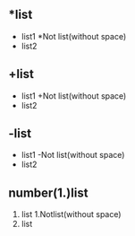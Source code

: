 ## *list

* list1
*Not list(without space)
* list2

## +list

+ list1
+Not list(without space)
+ list2

## -list

- list1
-Not list(without space)
- list2

## number(1.)list
1. list
1.Notlist(without space)
1. list
